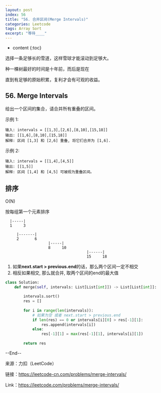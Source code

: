 ```yaml
---
layout: post
index: 56
title: "56. 合并区间(Merge Intervals)"
categories: Leetcode
tags: Array Sort
excerpt: "等待____"
---
```


* content
{:toc}

选择一条足够长的雪道，这样雪球才能滚动到足够大。

种一棵树最好的时间是十年前，而后是现在

直到有足够的原始积累，复利才会有可观的收益。

## 56. Merge Intervals

给出一个区间的集合，请合并所有重叠的区间。

示例 1:

```
输入: intervals = [[1,3],[2,6],[8,10],[15,18]]
输出: [[1,6],[8,10],[15,18]]
解释: 区间 [1,3] 和 [2,6] 重叠, 将它们合并为 [1,6].
```

示例 2:

```
输入: intervals = [[1,4],[4,5]]
输出: [[1,5]]
解释: 区间 [1,4] 和 [4,5] 可被视为重叠区间。
```

## 排序

O(N)

按每组第一个元素排序

```
  |-----|
  1     3

     |-------|
     2       6
                   |-----|
                   8     10
                                    |------|
                                    15     18
```

1. 如果**next.start > previous.end**的话，那么两个区间一定不相交
2. 相反如果相交, 那么就合并, 取两个区间的end的最大值

```python
class Solution:
    def merge(self, intervals: List[List[int]]) -> List[List[int]]:
        
        intervals.sort()
        res = []
        
        for i in range(len(intervals)):
            # 如果为空 或者 next.start > previous.end
            if len(res) == 0 or intervals[i][0] > res[-1][1]:
                res.append(intervals[i])
            else:
                res[-1][1] = max(res[-1][1], intervals[i][1])
            
        return res
```

--End--

来源：力扣（LeetCode）

链接：https://leetcode-cn.com/problems/merge-intervals/

Link：https://leetcode.com/problems/merge-intervals/
